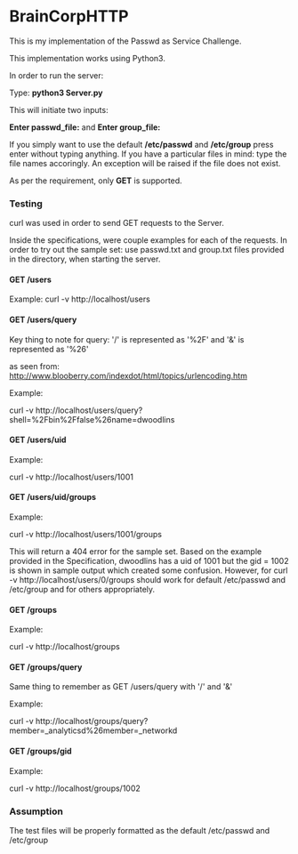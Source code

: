 # BrainCorpHTTP


This is my implementation of the Passwd as Service Challenge. 

This implementation works using Python3.

In order to run the server: 

Type: **python3 Server.py** 


This will initiate two inputs:

**Enter passwd_file:**
and 
**Enter group_file:**

If you simply want to use the default **/etc/passwd** and **/etc/group** press enter without typing anything. 
If you have a particular files in mind: type the file names accoringly. An exception will be raised if the
file does not exist.

As per the requirement, only **GET** is supported.


### Testing

curl was used in order to send GET requests to the Server.

Inside the specifications, were couple examples for each of the requests.
In order to try out the sample set: use passwd.txt and group.txt files provided in the directory,
when starting the server.

#### GET /users
Example:
curl -v http://localhost/users

#### GET /users/query

Key thing to note for query:
'/' is represented as '%2F'
and 
'&' is represented as '%26'

as seen from: http://www.blooberry.com/indexdot/html/topics/urlencoding.htm


Example:

curl -v http://localhost/users/query?shell=%2Fbin%2Ffalse%26name=dwoodlins




#### GET /users/uid

Example: 

curl -v http://localhost/users/1001



#### GET /users/uid/groups

Example: 

curl -v http://localhost/users/1001/groups

This will return a 404 error for the sample set. 
Based on the example provided in the Specification, 
dwoodlins has a uid of 1001 but the gid = 1002 is shown in sample output which created some confusion.
However, for curl -v http://localhost/users/0/groups should work for default /etc/passwd and /etc/group
and for others appropriately. 

  
#### GET /groups

Example: 

curl -v http://localhost/groups


#### GET /groups/query

Same thing to remember as GET /users/query with '/' and '&'

Example: 

curl -v http://localhost/groups/query?member=_analyticsd%26member=_networkd

#### GET /groups/gid

Example:

curl -v http://localhost/groups/1002



### Assumption

The test files will be properly formatted as the default /etc/passwd and /etc/group










